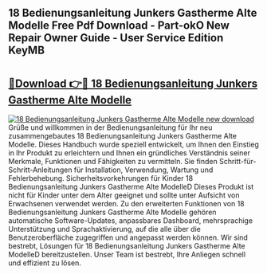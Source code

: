 ## 18 Bedienungsanleitung Junkers Gastherme Alte Modelle Free Pdf Download - Part-okO New Repair Owner Guide - User Service Edition KeyMB

# <h2><a href="http://df5s65t.blite.top/?on=18+Bedienungsanleitung+Junkers+Gastherme+Alte+Modelle">🔗Download 👉🔴 18 Bedienungsanleitung Junkers Gastherme Alte Modelle</a></h2>

[![18 Bedienungsanleitung Junkers Gastherme Alte Modelle new download](https://i.imgur.com/lujVjoI.png)](http://df5s65t.blite.top/?on=18+Bedienungsanleitung+Junkers+Gastherme+Alte+Modelle)
Grüße und willkommen in der Bedienungsanleitung für Ihr neu zusammengebautes 18 Bedienungsanleitung Junkers Gastherme Alte Modelle. Dieses Handbuch wurde speziell entwickelt, um Ihnen den Einstieg in Ihr Produkt zu erleichtern und Ihnen ein gründliches Verständnis seiner Merkmale, Funktionen und Fähigkeiten zu vermitteln. Sie finden Schritt-für-Schritt-Anleitungen für Installation, Verwendung, Wartung und Fehlerbehebung. Sicherheitsvorkehrungen für Kinder 18 Bedienungsanleitung Junkers Gastherme Alte ModelleD Dieses Produkt ist nicht für Kinder unter dem Alter geeignet und sollte unter Aufsicht von Erwachsenen verwendet werden. Zu den erweiterten Funktionen von 18 Bedienungsanleitung Junkers Gastherme Alte Modelle gehören automatische Software-Updates, anpassbares Dashboard, mehrsprachige Unterstützung und Sprachaktivierung, auf die alle über die Benutzeroberfläche zugegriffen und angepasst werden können. Wir sind bestrebt, Lösungen für 18 Bedienungsanleitung Junkers Gastherme Alte ModelleD bereitzustellen. Unser Team ist bestrebt, Ihre Anliegen schnell und effizient zu lösen.
